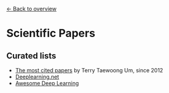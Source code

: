 [← Back to overview](../../../)

# Scientific Papers

## Curated lists
* [The most cited papers](https://github.com/terryum/awesome-deep-learning-papers) by Terry Taewoong Um, since 2012
* [Deeplearning.net](http://deeplearning.net/reading-list/)
* [Awesome Deep Learning](https://github.com/ChristosChristofidis/awesome-deep-learning#papers)
